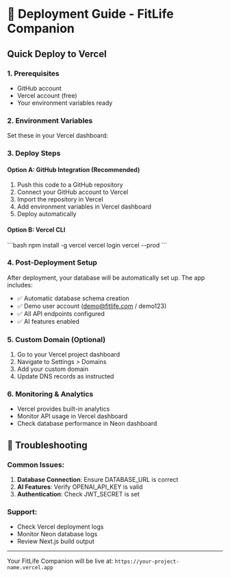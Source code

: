 # 🚀 Deployment Guide - FitLife Companion

## Quick Deploy to Vercel

### 1. Prerequisites
- GitHub account
- Vercel account (free)
- Your environment variables ready

### 2. Environment Variables
Set these in your Vercel dashboard:



### 3. Deploy Steps

#### Option A: GitHub Integration (Recommended)
1. Push this code to a GitHub repository
2. Connect your GitHub account to Vercel
3. Import the repository in Vercel
4. Add environment variables in Vercel dashboard
5. Deploy automatically

#### Option B: Vercel CLI
\`\`\`bash
npm install -g vercel
vercel login
vercel --prod
\`\`\`

### 4. Post-Deployment Setup

After deployment, your database will be automatically set up. The app includes:

- ✅ Automatic database schema creation
- ✅ Demo user account (demo@fitlife.com / demo123)
- ✅ All API endpoints configured
- ✅ AI features enabled

### 5. Custom Domain (Optional)
1. Go to your Vercel project dashboard
2. Navigate to Settings > Domains
3. Add your custom domain
4. Update DNS records as instructed

### 6. Monitoring & Analytics
- Vercel provides built-in analytics
- Monitor API usage in Vercel dashboard
- Check database performance in Neon dashboard

## 🔧 Troubleshooting

### Common Issues:
1. **Database Connection**: Ensure DATABASE_URL is correct
2. **AI Features**: Verify OPENAI_API_KEY is valid
3. **Authentication**: Check JWT_SECRET is set

### Support:
- Check Vercel deployment logs
- Monitor Neon database logs
- Review Next.js build output

---

Your FitLife Companion will be live at: `https://your-project-name.vercel.app`
